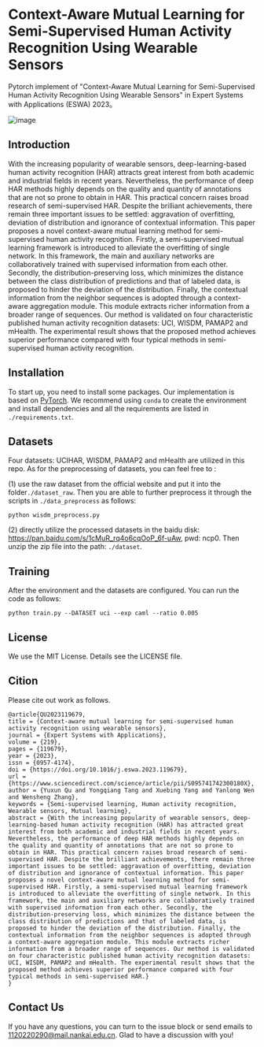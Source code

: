 # Context-Aware Mutual Learning for Semi-Supervised Human Activity Recognition Using Wearable Sensors

Pytorch implement of "Context-Aware Mutual Learning for Semi-Supervised Human Activity Recognition Using Wearable Sensors" in Expert Systems with Applications (ESWA) 2023。

![image](https://user-images.githubusercontent.com/56111463/198065753-0bcc7cb0-2a03-4de3-a1fc-4746f02d7f04.png)

## Introduction 

With the increasing popularity of wearable sensors, deep-learning-based human activity recognition  (HAR) attracts great interest from  both academic and industrial fields in recent years. Nevertheless, the performance of deep HAR methods highly depends on the quality and quantity of annotations that are not so prone to obtain in HAR. This practical concern raises broad research of semi-supervised HAR. Despite the brilliant achievements, there remain three important issues to be settled: aggravation of overfitting, deviation of distribution and ignorance of contextual information. This paper proposes a novel context-aware mutual learning method for semi-supervised human activity recognition. Firstly, a semi-supervised mutual learning framework is  introduced to alleviate the overfitting of  single network. In this framework, the main and auxiliary networks are collaboratively trained with supervised information from each other. Secondly, the distribution-preserving loss, which minimizes the distance between the class distribution of predictions and that of labeled data, is proposed to hinder the deviation of the distribution. Finally, the contextual information from the neighbor sequences is  adopted through a context-aware aggregation module. This module extracts richer information from a broader range of sequences. Our method is validated on four characteristic published human activity recognition datasets: UCI, WISDM, PAMAP2 and mHealth. The experimental result shows that the proposed method achieves superior performance compared with four typical methods in semi-supervised human activity recognition.



## Installation

To start up, you need to install some packages. Our implementation is based on [PyTorch](https://pytorch.org). We recommend using `conda` to create the environment and install dependencies and all the requirements are listed in `./requirements.txt`.

## Datasets

Four datasets: UCIHAR, WISDM, PAMAP2 and mHealth are utilized in this repo. As for the preprocessing of datasets, you can feel free to :

(1) use the raw dataset from the official website and put it into the folder`./dataset_raw`. Then you are able to further preprocess it through the scripts in `./data_preprocess` as follows:

```
python wisdm_preprocess.py
```

(2) directly utilize the processed datasets in the baidu disk: https://pan.baidu.com/s/1cMuR_rq4o6cqOoP_6f-uAw, pwd: ncp0. Then unzip the zip file into the path: `./dataset`.

## Training

After the environment and the datasets are configured. You can run the code as follows:

```shell
python train.py --DATASET uci --exp caml --ratio 0.005
```

## License

We use the MIT License. Details see the LICENSE file.

## Cition

Please cite out work as follows.

```
@article{QU2023119679,
title = {Context-aware mutual learning for semi-supervised human activity recognition using wearable sensors},
journal = {Expert Systems with Applications},
volume = {219},
pages = {119679},
year = {2023},
issn = {0957-4174},
doi = {https://doi.org/10.1016/j.eswa.2023.119679},
url = {https://www.sciencedirect.com/science/article/pii/S095741742300180X},
author = {Yuxun Qu and Yongqiang Tang and Xuebing Yang and Yanlong Wen and Wensheng Zhang},
keywords = {Semi-supervised learning, Human activity recognition, Wearable sensors, Mutual learning},
abstract = {With the increasing popularity of wearable sensors, deep-learning-based human activity recognition (HAR) has attracted great interest from both academic and industrial fields in recent years. Nevertheless, the performance of deep HAR methods highly depends on the quality and quantity of annotations that are not so prone to obtain in HAR. This practical concern raises broad research of semi-supervised HAR. Despite the brilliant achievements, there remain three important issues to be settled: aggravation of overfitting, deviation of distribution and ignorance of contextual information. This paper proposes a novel context-aware mutual learning method for semi-supervised HAR. Firstly, a semi-supervised mutual learning framework is introduced to alleviate the overfitting of single network. In this framework, the main and auxiliary networks are collaboratively trained with supervised information from each other. Secondly, the distribution-preserving loss, which minimizes the distance between the class distribution of predictions and that of labeled data, is proposed to hinder the deviation of the distribution. Finally, the contextual information from the neighbor sequences is adopted through a context-aware aggregation module. This module extracts richer information from a broader range of sequences. Our method is validated on four characteristic published human activity recognition datasets: UCI, WISDM, PAMAP2 and mHealth. The experimental result shows that the proposed method achieves superior performance compared with four typical methods in semi-supervised HAR.}
}
```


## Contact Us

If you have any questions, you can turn to the issue block or send emails to 1120220290@mail.nankai.edu.cn. Glad to have a discussion with you!
